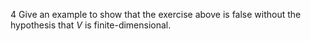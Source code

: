 4 Give an example to show that the exercise above is false without the hypothesis that $V$ is finite-dimensional.
